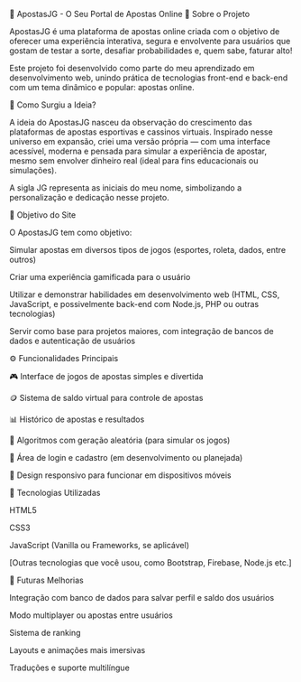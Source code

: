 🎰 ApostasJG - O Seu Portal de Apostas Online
📜 Sobre o Projeto

ApostasJG é uma plataforma de apostas online criada com o objetivo de oferecer uma experiência interativa, segura e envolvente para usuários que gostam de testar a sorte, desafiar probabilidades e, quem sabe, faturar alto!

Este projeto foi desenvolvido como parte do meu aprendizado em desenvolvimento web, unindo prática de tecnologias front-end e back-end com um tema dinâmico e popular: apostas online.

🧠 Como Surgiu a Ideia?

A ideia do ApostasJG nasceu da observação do crescimento das plataformas de apostas esportivas e cassinos virtuais. Inspirado nesse universo em expansão, criei uma versão própria — com uma interface acessível, moderna e pensada para simular a experiência de apostar, mesmo sem envolver dinheiro real (ideal para fins educacionais ou simulações).

A sigla JG representa as iniciais do meu nome, simbolizando a personalização e dedicação nesse projeto.

🎯 Objetivo do Site

O ApostasJG tem como objetivo:

Simular apostas em diversos tipos de jogos (esportes, roleta, dados, entre outros)

Criar uma experiência gamificada para o usuário

Utilizar e demonstrar habilidades em desenvolvimento web (HTML, CSS, JavaScript, e possivelmente back-end com Node.js, PHP ou outras tecnologias)

Servir como base para projetos maiores, com integração de bancos de dados e autenticação de usuários

⚙️ Funcionalidades Principais

🎮 Interface de jogos de apostas simples e divertida

🪙 Sistema de saldo virtual para controle de apostas

📊 Histórico de apostas e resultados

🧠 Algoritmos com geração aleatória (para simular os jogos)

👤 Área de login e cadastro (em desenvolvimento ou planejada)

📱 Design responsivo para funcionar em dispositivos móveis

🚀 Tecnologias Utilizadas

HTML5

CSS3

JavaScript (Vanilla ou Frameworks, se aplicável)

[Outras tecnologias que você usou, como Bootstrap, Firebase, Node.js etc.]

📌 Futuras Melhorias

Integração com banco de dados para salvar perfil e saldo dos usuários

Modo multiplayer ou apostas entre usuários

Sistema de ranking

Layouts e animações mais imersivas

Traduções e suporte multilíngue
